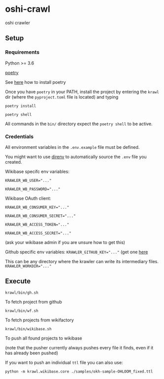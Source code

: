 # oshi-crawl

oshi crawler

## Setup

### Requirements
Python >= 3.6

[poetry](https://python-poetry.org)

See [here](https://python-poetry.org/docs/) how to install poetry

Once you have `poetry` in your PATH, install the project by entering the `krawl` dir (where the `pyproject.toml` file is located) and typing

`poetry install`

`poetry shell`

All commands in the `bin/` directory expect the `poetry shell` to be active.

### Credentials
All environment variables in the `.env.example` file must be defined.

You might want to use [direnv](https://direnv.net/) to automatically source the `.env` file you created.

Wikibase specifc env variables:

`KRAWLER_WB_USER="..."`

`KRAWLER_WB_PASSWORD="..."`

Wikibase OAuth client:

`KRAWLER_WB_CONSUMER_KEY="..."`

`KRAWLER_WB_CONSUMER_SECRET="..."`

`KRAWLER_WB_ACCESS_TOKEN="..."`

`KRAWLER_WB_ACCESS_SECRET="..."`

(ask your wikibase admin if you are unsure how to get this)

Github specific env variables:
`KRAWLER_GITHUB_KEY="..."`
(get one [here](https://github.com/settings/tokens)

This can be any directory where the krawler can write its intermediary files.
`KRAWLER_WORKDIR="..."`

## Execute

`krawl/bin/gh.sh`

To fetch project from github

`krawl/bin/wf.sh`

To fetch projects from wikifactory

`krawl/bin/wikibase.sh`

To push all found projects to wikibase

(note that the pusher currently always pushes every file it finds, even if it has already been pushed)

If you want to push an individual `ttl` file you can also use:

`python -m krawl.wikibase.core ./samples/okh-sample-OHLOOM_fixed.ttl`
